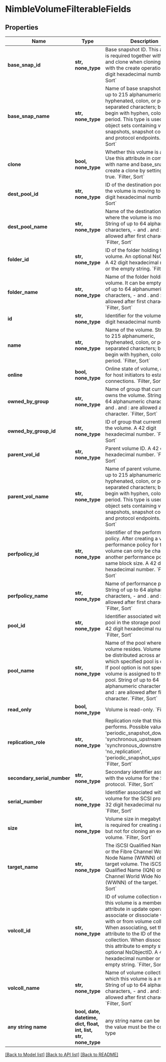# NimbleVolumeFilterableFields


## Properties
Name | Type | Description | Notes
------------ | ------------- | ------------- | -------------
**base_snap_id** | **str, none_type** | Base snapshot ID. This attribute is required together with name and clone when cloning a volume with the create operation. A 42 digit hexadecimal number. &#x60;Filter, Sort&#x60; | [optional] 
**base_snap_name** | **str, none_type** | Name of base snapshot. String of up to 215 alphanumeric, hyphenated, colon, or period-separated characters; but cannot begin with hyphen, colon or period. This type is used for object sets containing volumes, snapshots, snapshot collections and protocol endpoints. &#x60;Filter, Sort&#x60; | [optional] 
**clone** | **bool, none_type** | Whether this volume is a clone. Use this attribute in combination with name and base_snap_id to create a clone by setting clone &#x3D; true. &#x60;Filter, Sort&#x60; | [optional] 
**dest_pool_id** | **str, none_type** | ID of the destination pool where the volume is moving to. A 42 digit hexadecimal number. &#x60;Filter, Sort&#x60; | [optional] 
**dest_pool_name** | **str, none_type** | Name of the destination pool where the volume is moving to. String of up to 64 alphanumeric characters, - and . and : are allowed after first character. &#x60;Filter, Sort&#x60; | [optional] 
**folder_id** | **str, none_type** | ID of the folder holding this volume. An optional NsObjectID. A 42 digit hexadecimal number or the empty string. &#x60;Filter, Sort&#x60; | [optional] 
**folder_name** | **str, none_type** | Name of the folder holding this volume. It can be empty. String of up to 64 alphanumeric characters, - and . and : are allowed after first character. &#x60;Filter, Sort&#x60; | [optional] 
**id** | **str, none_type** | Identifier for the volume. A 42 digit hexadecimal number. &#x60;Filter&#x60; | [optional] 
**name** | **str, none_type** | Name of the volume. String of up to 215 alphanumeric, hyphenated, colon, or period-separated characters; but cannot begin with hyphen, colon or period. &#x60;Filter, Sort&#x60; | [optional] 
**online** | **bool, none_type** | Online state of volume, available for host initiators to establish connections. &#x60;Filter, Sort&#x60; | [optional] 
**owned_by_group** | **str, none_type** | Name of group that currently owns the volume. String of up to 64 alphanumeric characters, - and . and : are allowed after first character. &#x60;Filter, Sort&#x60; | [optional] 
**owned_by_group_id** | **str, none_type** | ID of group that currently owns the volume. A 42 digit hexadecimal number. &#x60;Filter, Sort&#x60; | [optional] 
**parent_vol_id** | **str, none_type** | Parent volume ID. A 42 digit hexadecimal number. &#x60;Filter, Sort&#x60; | [optional] 
**parent_vol_name** | **str, none_type** | Name of parent volume. String of up to 215 alphanumeric, hyphenated, colon, or period-separated characters; but cannot begin with hyphen, colon or period. This type is used for object sets containing volumes, snapshots, snapshot collections and protocol endpoints. &#x60;Filter, Sort&#x60; | [optional] 
**perfpolicy_id** | **str, none_type** | Identifier of the performance policy. After creating a volume, performance policy for the volume can only be changed to another performance policy with same block size. A 42 digit hexadecimal number. &#x60;Filter, Sort&#x60; | [optional] 
**perfpolicy_name** | **str, none_type** | Name of performance policy. String of up to 64 alphanumeric characters, - and . and : are allowed after first character. &#x60;Filter, Sort&#x60; | [optional] 
**pool_id** | **str, none_type** | Identifier associated with the pool in the storage pool table. A 42 digit hexadecimal number. &#x60;Filter, Sort&#x60; | [optional] 
**pool_name** | **str, none_type** | Name of the pool where the volume resides. Volume data will be distributed across arrays over which specified pool is defined. If pool option is not specified, volume is assigned to the default pool. String of up to 64 alphanumeric characters, - and . and : are allowed after first character. &#x60;Filter, Sort&#x60; | [optional] 
**read_only** | **bool, none_type** | Volume is read-only. &#x60;Filter, Sort&#x60; | [optional] 
**replication_role** | **str, none_type** | Replication role that this volume performs. Possible values: &#39;periodic_snapshot_downstream&#39;, &#39;synchronous_upstream&#39;, &#39;synchronous_downstream&#39;, &#39;no_replication&#39;, &#39;periodic_snapshot_upstream&#39;. &#x60;Filter, Sort&#x60; | [optional] 
**secondary_serial_number** | **str, none_type** | Secondary identifier associated with the volume for the SCSI protocol. &#x60;Filter, Sort&#x60; | [optional] 
**serial_number** | **str, none_type** | Identifier associated with the volume for the SCSI protocol. A 32 digit hexadecimal number. &#x60;Filter, Sort&#x60; | [optional] 
**size** | **int, none_type** | Volume size in megabytes. Size is required for creating a volume but not for cloning an existing volume. &#x60;Filter, Sort&#x60; | [optional] 
**target_name** | **str, none_type** | The iSCSI Qualified Name (IQN) or the Fibre Channel World Wide Node Name (WWNN) of the target volume. The iSCSI Qualified Name (IQN) or the Fibre Channel World Wide Node Name (WWNN) of the target. &#x60;Filter, Sort&#x60; | [optional] 
**volcoll_id** | **str, none_type** | ID of volume collection of which this volume is a member. Use this attribute in update operation to associate or dissociate volumes with or from volume collections. When associating, set this attribute to the ID of the volume collection. When dissociating, set this attribute to empty string. An optional NsObjectID. A 42 digit hexadecimal number or the empty string. &#x60;Filter, Sort&#x60; | [optional] 
**volcoll_name** | **str, none_type** | Name of volume collection of which this volume is a member. String of up to 64 alphanumeric characters, - and . and : are allowed after first character. &#x60;Filter, Sort&#x60; | [optional] 
**any string name** | **bool, date, datetime, dict, float, int, list, str, none_type** | any string name can be used but the value must be the correct type | [optional]

[[Back to Model list]](../README.md#documentation-for-models) [[Back to API list]](../README.md#documentation-for-api-endpoints) [[Back to README]](../README.md)


